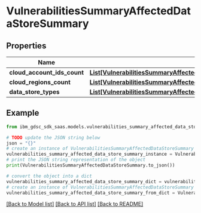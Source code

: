 # VulnerabilitiesSummaryAffectedDataStoreSummary


## Properties

Name | Type | Description | Notes
------------ | ------------- | ------------- | -------------
**cloud_account_ids_count** | [**List[VulnerabilitiesSummaryAffectedDataStoreSummaryCloudAccountIdsCountInner]**](VulnerabilitiesSummaryAffectedDataStoreSummaryCloudAccountIdsCountInner.md) |  | 
**cloud_regions_count** | [**List[VulnerabilitiesSummaryAffectedDataStoreSummaryCloudRegionsCountInner]**](VulnerabilitiesSummaryAffectedDataStoreSummaryCloudRegionsCountInner.md) |  | 
**data_store_types** | [**List[VulnerabilitiesSummaryAffectedDataStoreSummaryDataStoreTypesInner]**](VulnerabilitiesSummaryAffectedDataStoreSummaryDataStoreTypesInner.md) |  | 

## Example

```python
from ibm_gdsc_sdk_saas.models.vulnerabilities_summary_affected_data_store_summary import VulnerabilitiesSummaryAffectedDataStoreSummary

# TODO update the JSON string below
json = "{}"
# create an instance of VulnerabilitiesSummaryAffectedDataStoreSummary from a JSON string
vulnerabilities_summary_affected_data_store_summary_instance = VulnerabilitiesSummaryAffectedDataStoreSummary.from_json(json)
# print the JSON string representation of the object
print(VulnerabilitiesSummaryAffectedDataStoreSummary.to_json())

# convert the object into a dict
vulnerabilities_summary_affected_data_store_summary_dict = vulnerabilities_summary_affected_data_store_summary_instance.to_dict()
# create an instance of VulnerabilitiesSummaryAffectedDataStoreSummary from a dict
vulnerabilities_summary_affected_data_store_summary_from_dict = VulnerabilitiesSummaryAffectedDataStoreSummary.from_dict(vulnerabilities_summary_affected_data_store_summary_dict)
```
[[Back to Model list]](../README.md#documentation-for-models) [[Back to API list]](../README.md#documentation-for-api-endpoints) [[Back to README]](../README.md)


